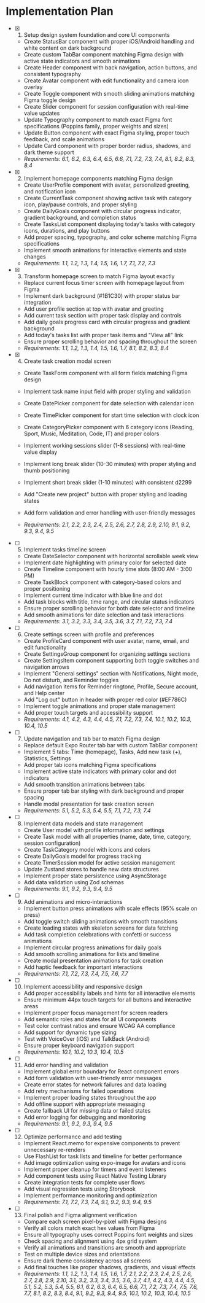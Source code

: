 # Implementation Plan

- [x] 1. Setup design system foundation and core UI components
  - Create StatusBar component with proper iOS/Android handling and white content on dark background
  - Create custom TabBar component matching Figma design with active state indicators and smooth animations
  - Create Header component with back navigation, action buttons, and consistent typography
  - Create Avatar component with edit functionality and camera icon overlay
  - Create Toggle component with smooth sliding animations matching Figma toggle design
  - Create Slider component for session configuration with real-time value updates
  - Update Typography component to match exact Figma font specifications (Poppins family, proper weights and sizes)
  - Update Button component with exact Figma styling, proper touch feedback, and scale animations
  - Update Card component with proper border radius, shadows, and dark theme support
  - _Requirements: 6.1, 6.2, 6.3, 6.4, 6.5, 6.6, 7.1, 7.2, 7.3, 7.4, 8.1, 8.2, 8.3, 8.4_

- [x] 2. Implement homepage components matching Figma design
  - Create UserProfile component with avatar, personalized greeting, and notification icon
  - Create CurrentTask component showing active task with category icon, play/pause controls, and proper styling
  - Create DailyGoals component with circular progress indicator, gradient background, and completion status
  - Create TasksList component displaying today's tasks with category icons, durations, and play buttons
  - Add proper spacing, typography, and color scheme matching Figma specifications
  - Implement smooth animations for interactive elements and state changes
  - _Requirements: 1.1, 1.2, 1.3, 1.4, 1.5, 1.6, 1.7, 7.1, 7.2, 7.3_

- [x] 3. Transform homepage screen to match Figma layout exactly
  - Replace current focus timer screen with homepage layout from Figma
  - Implement dark background (#1B1C30) with proper status bar integration
  - Add user profile section at top with avatar and greeting
  - Add current task section with proper task display and controls
  - Add daily goals progress card with circular progress and gradient background
  - Add today's tasks list with proper task items and "View all" link
  - Ensure proper scrolling behavior and spacing throughout the screen
  - _Requirements: 1.1, 1.2, 1.3, 1.4, 1.5, 1.6, 1.7, 8.1, 8.2, 8.3, 8.4_

- [x] 4. Create task creation modal screen
  - Create TaskForm component with all form fields matching Figma design
  - Implement task name input field with proper styling and validation
  - Create DatePicker component for date selection with calendar icon
  - Create TimePicker component for start time selection with clock icon
  - Create CategoryPicker component with 6 category icons (Reading, Sport, Music, Meditation, Code, IT) and proper colors
  - Implement working sessions slider (1-8 sessions) with real-time value display
  - Implement long break slider (10-30 minutes) with proper styling and thumb positioning
  - Implement short break slider (1-10 minutes) with consistent d2299

  - Add "Create new project" button with proper styling and loading states
  - Add form validation and error handling with user-friendly messages
  - _Requirements: 2.1, 2.2, 2.3, 2.4, 2.5, 2.6, 2.7, 2.8, 2.9, 2.10, 9.1, 9.2, 9.3, 9.4, 9.5_

- [ ] 5. Implement tasks timeline screen
  - Create DateSelector component with horizontal scrollable week view
  - Implement date highlighting with primary color for selected date
  - Create Timeline component with hourly time slots (8:00 AM - 3:00 PM)
  - Create TaskBlock component with category-based colors and proper positioning
  - Implement current time indicator with blue line and dot
  - Add task blocks with title, time range, and circular status indicators
  - Ensure proper scrolling behavior for both date selector and timeline
  - Add smooth animations for date selection and task interactions
  - _Requirements: 3.1, 3.2, 3.3, 3.4, 3.5, 3.6, 3.7, 7.1, 7.2, 7.3, 7.4_

- [ ] 6. Create settings screen with profile and preferences
  - Create ProfileCard component with user avatar, name, email, and edit functionality
  - Create SettingsGroup component for organizing settings sections
  - Create SettingsItem component supporting both toggle switches and navigation arrows
  - Implement "General settings" section with Notifications, Night mode, Do not disturb, and Reminder toggles
  - Add navigation items for Reminder ringtone, Profile, Secure account, and Help center
  - Add "Log out" button in header with proper red color (#EF786C)
  - Implement toggle animations and proper state management
  - Add proper touch targets and accessibility support
  - _Requirements: 4.1, 4.2, 4.3, 4.4, 4.5, 7.1, 7.2, 7.3, 7.4, 10.1, 10.2, 10.3, 10.4, 10.5_

- [ ] 7. Update navigation and tab bar to match Figma design
  - Replace default Expo Router tab bar with custom TabBar component
  - Implement 5 tabs: Time (homepage), Tasks, Add new task (+), Statistics, Settings
  - Add proper tab icons matching Figma specifications
  - Implement active state indicators with primary color and dot indicators
  - Add smooth transition animations between tabs
  - Ensure proper tab bar styling with dark background and proper spacing
  - Handle modal presentation for task creation screen
  - _Requirements: 5.1, 5.2, 5.3, 5.4, 5.5, 7.1, 7.2, 7.3, 7.4_

- [ ] 8. Implement data models and state management
  - Create User model with profile information and settings
  - Create Task model with all properties (name, date, time, category, session configuration)
  - Create TaskCategory model with icons and colors
  - Create DailyGoals model for progress tracking
  - Create TimerSession model for active session management
  - Update Zustand stores to handle new data structures
  - Implement proper state persistence using AsyncStorage
  - Add data validation using Zod schemas
  - _Requirements: 9.1, 9.2, 9.3, 9.4, 9.5_

- [ ] 9. Add animations and micro-interactions
  - Implement button press animations with scale effects (95% scale on press)
  - Add toggle switch sliding animations with smooth transitions
  - Create loading states with skeleton screens for data fetching
  - Add task completion celebrations with confetti or success animations
  - Implement circular progress animations for daily goals
  - Add smooth scrolling animations for lists and timeline
  - Create modal presentation animations for task creation
  - Add haptic feedback for important interactions
  - _Requirements: 7.1, 7.2, 7.3, 7.4, 7.5, 7.6, 7.7_

- [ ] 10. Implement accessibility and responsive design
  - Add proper accessibility labels and hints for all interactive elements
  - Ensure minimum 44px touch targets for all buttons and interactive areas
  - Implement proper focus management for screen readers
  - Add semantic roles and states for all UI components
  - Test color contrast ratios and ensure WCAG AA compliance
  - Add support for dynamic type sizing
  - Test with VoiceOver (iOS) and TalkBack (Android)
  - Ensure proper keyboard navigation support
  - _Requirements: 10.1, 10.2, 10.3, 10.4, 10.5_

- [ ] 11. Add error handling and validation
  - Implement global error boundary for React component errors
  - Add form validation with user-friendly error messages
  - Create error states for network failures and data loading
  - Add retry mechanisms for failed operations
  - Implement proper loading states throughout the app
  - Add offline support with appropriate messaging
  - Create fallback UI for missing data or failed states
  - Add error logging for debugging and monitoring
  - _Requirements: 9.1, 9.2, 9.3, 9.4, 9.5_

- [ ] 12. Optimize performance and add testing
  - Implement React.memo for expensive components to prevent unnecessary re-renders
  - Use FlashList for task lists and timeline for better performance
  - Add image optimization using expo-image for avatars and icons
  - Implement proper cleanup for timers and event listeners
  - Add component tests using React Native Testing Library
  - Create integration tests for complete user flows
  - Add visual regression tests using Storybook
  - Implement performance monitoring and optimization
  - _Requirements: 7.1, 7.2, 7.3, 7.4, 9.1, 9.2, 9.3, 9.4, 9.5_

- [ ] 13. Final polish and Figma alignment verification
  - Compare each screen pixel-by-pixel with Figma designs
  - Verify all colors match exact hex values from Figma
  - Ensure all typography uses correct Poppins font weights and sizes
  - Check spacing and alignment using 4px grid system
  - Verify all animations and transitions are smooth and appropriate
  - Test on multiple device sizes and orientations
  - Ensure dark theme consistency across all screens
  - Add final touches like proper shadows, gradients, and visual effects
  - _Requirements: 1.1, 1.2, 1.3, 1.4, 1.5, 1.6, 1.7, 2.1, 2.2, 2.3, 2.4, 2.5, 2.6, 2.7, 2.8, 2.9, 2.10, 3.1, 3.2, 3.3, 3.4, 3.5, 3.6, 3.7, 4.1, 4.2, 4.3, 4.4, 4.5, 5.1, 5.2, 5.3, 5.4, 5.5, 6.1, 6.2, 6.3, 6.4, 6.5, 6.6, 7.1, 7.2, 7.3, 7.4, 7.5, 7.6, 7.7, 8.1, 8.2, 8.3, 8.4, 9.1, 9.2, 9.3, 9.4, 9.5, 10.1, 10.2, 10.3, 10.4, 10.5_